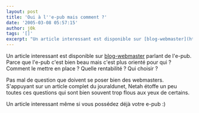 ```yaml
---
layout: post
title: 'Oui à l''e-pub mais comment ?'
date: '2005-03-08 05:57:15'
author: j0k
tags: '[]'
excerpt: "Un article interessant est disponible sur [blog-webmaster](http://www.blog-webmaster.com/PermaLink,guid,6148cdda-b25e-4bd5-81e7-9ba891d0e571.aspx) parlant de l'e-pub.     \nParce que l'e-pub c'est bien beau mais c'est plus orienté pour qui ? Comment le mettre en place ? Quelle rentabilité ? Qui choisir ?  \n  \nPas mal de question que doivent se      …"
---
```


Un article interessant est disponible sur [blog-webmaster](http://www.blog-webmaster.com/PermaLink,guid,6148cdda-b25e-4bd5-81e7-9ba891d0e571.aspx) parlant de l'e-pub.
Parce que l'e-pub c'est bien beau mais c'est plus orienté pour qui ? Comment le mettre en place ? Quelle rentabilité ? Qui choisir ?

Pas mal de question que doivent se poser bien des webmasters.   S'appuyant sur un article complet du jouraldunet, Netah étoffe un peu toutes ces questions qui sont bien souvent trop flous aux yeux de certains.

Un article interessant même si vous possédez déjà votre e-pub :)
